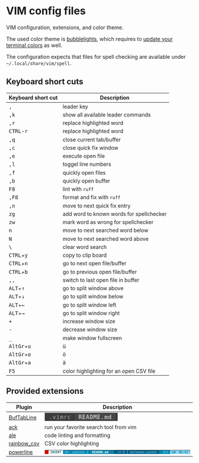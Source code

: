 # VIM config files

VIM configuration,
extensions,
and color theme.

The used color theme is
[bubblelights](https://github.com/hagenw/bubblelights),
which requires to
[update your terminal colors](https://github.com/hagenw/bubblelights?tab=readme-ov-file#terminal-color-palette)
as well.

The configuration expects
that files for spell checking
are available under
`~/.local/share/vim/spell`.

## Keyboard short cuts

| Keyboard short cut            | Description                              |
| ----------------------------- | ---------------------------------------- |
| <kbd>,</kdb>                  | leader key                               |
| <kbd>,</kbd><kbd>k</kbd>      | show all available leader commands       |
| <kbd>,</kbd><kbd>r</kbd>      | replace highlighted word                 |
| <kbd>CTRL</kbd>-<kbd>r</kbd>  | replace highlighted word                 |
| <kbd>,</kbd><kbd>q</kbd>      | close current tab/buffer                 |
| <kbd>,</kbd><kbd>c</kbd>      | close quick fix window                   |
| <kbd>,</kbd><kbd>e</kbd>      | execute open file                        |
| <kbd>,</kbd><kbd>l</kbd>      | toggel line numbers                      |
| <kbd>,</kbd><kbd>f</kbd>      | quickly open files                       |
| <kbd>,</kbd><kbd>b</kbd>      | quickly open buffer                      |
| <kbd>F8</kbd>                 | lint with `ruff`                         |
| <kbd>,</kbd><kbd>F8</kbd>     | format and fix with `ruff`               |
| <kbd>,</kbd><kbd>n</kbd>      | move to next quick fix entry             |
| <kbd>z</kbd><kbd>g</kbd>      | add word to known words for spellchecker |
| <kbd>z</kbd><kbd>w</kbd>      | mark word as wrong for spellchecker      |
| <kbd>n</kbd>                  | move to next searched word below         |
| <kbd>N</kbd>                  | move to next searched word above         |
| <kbd>\\</kbd>                 | clear word search                        |
| <kbd>CTRL</kbd>+<kbd>y</kbd>  | copy to clip board                       |
| <kbd>CTRL</kbd>+<kbd>n</kbd>  | go to next open file/buffer              |
| <kbd>CTRL</kbd>+<kbd>b</kbd>  | go to previous open file/buffer          |
| <kbd>,</kbd><kbd>,</kbd>      | switch to last open file in buffer       |
| <kbd>ALT</kbd>+<kbd>↑</kbd>   | go to split window above                 |
| <kbd>ALT</kbd>+<kbd>↓</kbd>   | go to split window below                 | 
| <kbd>ALT</kbd>+<kbd>←</kbd>   | go to split window left                  |
| <kbd>ALT</kbd>+<kbd>→</kbd>   | go to split window right                 |
| <kbd>+</kbd>                  | increase window size                     |
| <kbd>-</kbd>                  | decrease window size                     |
| <kbd>_</kbd>                  | make window fullscreen                   |
| <kbd>AltGr</kbd>+<kbd>u</kbd> | ü                                        |
| <kbd>AltGr</kbd>+<kbd>o</kbd> | ö                                        |
| <kbd>AltGr</kbd>+<kbd>a</kbd> | ä                                        |
| <kbd>F5</kbd>                 | color highlighting for an open CSV file  |


## Provided extensions

| Plugin                                                    | Description                              |
| --------------------------------------------------------- | ---------------------------------------- |
| [BufTabLine](https://github.com/ap/vim-buftabline)        | ![tab line](./images/tab-line.png)       |
| [ack](https://github.com/mileszs/ack.vim)                 | run your favorite search tool from vim   |
| [ale](https://github.com/dense-analysis/ale)              | code linting and formatting              |
| [rainbow_csv](https://github.com/mechatroner/rainbow_csv) | CSV color highlighting                   |
| [powerline](https://github.com/powerline/powerline)       | ![status line](./images/status-line.png) |
